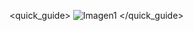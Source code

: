 <quick_guide>
![Imagen1](http://static.energysistem.com/images/manuals/42055/543256a736b28.jpg)
</quick_guide>

